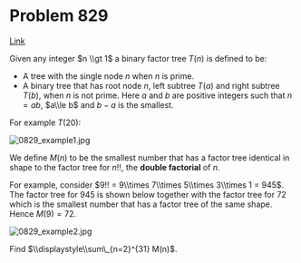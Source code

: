 # Problem 829

[Link](https://projecteuler.net/problem=829)

Given any integer $n \\gt 1$ a binary factor tree $T(n)$ is defined to be:

*   A tree with the single node $n$ when $n$ is prime.
*   A binary tree that has root node $n$, left subtree $T(a)$ and right subtree $T(b)$, when $n$ is not prime. Here $a$ and $b$ are positive integers such that $n = ab$, $a\\le b$ and $b-a$ is the smallest.

For example $T(20)$:

![0829_example1.jpg](resources/images/0829_example1.jpg?1678992055)

We define $M(n)$ to be the smallest number that has a factor tree identical in shape to the factor tree for $n!!$, the **double factorial** of $n$.

For example, consider $9!! = 9\\times 7\\times 5\\times 3\\times 1 = 945$. The factor tree for $945$ is shown below together with the factor tree for $72$ which is the smallest number that has a factor tree of the same shape. Hence $M(9) = 72$.

![0829_example2.jpg](resources/images/0829_example2.jpg?1678992055)

Find $\\displaystyle\\sum\_{n=2}^{31} M(n)$.